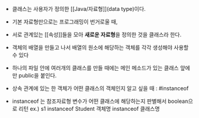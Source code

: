 - 클래스는 사용자가 정의한 [[Java/자료형]](data type)이다.
- 기본 자료형만으로는 프로그래밍이 번거로울 때,
- 서로 관계있는 [[속성]]들을 모아 **새로운 자료형**을 정의한 것을 클래스라 한다.

- 객체의 배열을 만들고 나서 배열의 원소에 해당하는 객체를 각각 생성해야 사용할 수 있다

- 하나의 파일 안에 여러개의 클래스를 만들 때에는 메인 메소드가 있는 클래스 앞에만 public을 붙인다. 

- 상속 관계에 있는 한 객체가 어떤 클래스의 객체인지 알고 싶을 때 : #instanceof
- instanceof 는 참조자료형 변수가 어떤 클래스에 해당하는지 판별해서 boolean으로 리턴
	ex.) s1 instanceof Student
		객체명 instanceof 클래스명 